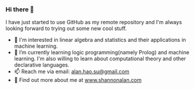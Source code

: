 ### Hi there 👋

I have just started to use GitHub as my remote repository and I'm always looking forward to trying out some new cool stuff.

- 🧐 I'm interested in linear algebra and statistics and their applications in machine learning.
- 🌱 I’m currently learning logic programming(namely Prolog) and machine learning. I'm also willing to learn about computational theory and other declarative languages.
- 📫 Reach me via email: alan.hao.su@gmail.com
- 🦄 Find out more about me at www.shannonalan.com
